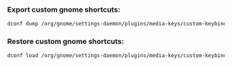 ### Export custom gnome shortcuts:
```bash
dconf dump /org/gnome/settings-daemon/plugins/media-keys/custom-keybindings/ > custom_shortcuts_backup.conf
```

### Restore custom gnome shortcuts:
```bash
dconf load /org/gnome/settings-daemon/plugins/media-keys/custom-keybindings/ < custom_shortcuts_backup.conf
```
